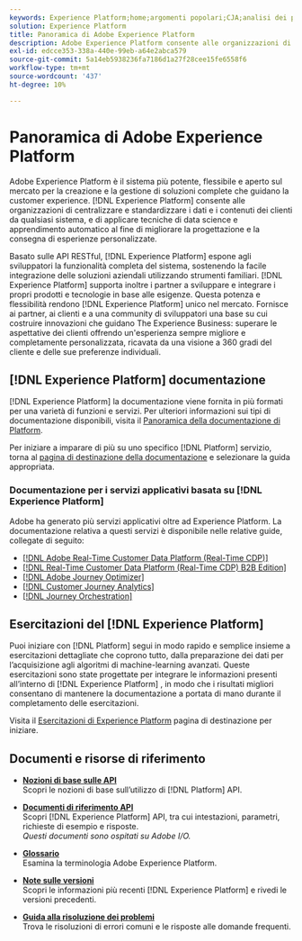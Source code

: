 ```yaml
---
keywords: Experience Platform;home;argomenti popolari;CJA;analisi dei percorsi;analisi dei percorsi dei clienti;orchestrazione della campagna;orchestrazione;percorso cliente;percorso;orchestrazione percorso;funzionalità;area geografica
solution: Experience Platform
title: Panoramica di Adobe Experience Platform
description: Adobe Experience Platform consente alle organizzazioni di centralizzare e standardizzare i dati dei clienti prima di applicare la data science e l’apprendimento automatico al fine di migliorare in modo significativo la progettazione e la distribuzione di esperienze ricche e personalizzate.
exl-id: edcce353-338a-440e-99eb-a64e2abca579
source-git-commit: 5a14eb5938236fa7186d1a27f28cee15fe6558f6
workflow-type: tm+mt
source-wordcount: '437'
ht-degree: 10%

---
```


# Panoramica di Adobe Experience Platform

Adobe Experience Platform è il sistema più potente, flessibile e aperto sul mercato per la creazione e la gestione di soluzioni complete che guidano la customer experience. [!DNL Experience Platform] consente alle organizzazioni di centralizzare e standardizzare i dati e i contenuti dei clienti da qualsiasi sistema, e di applicare tecniche di data science e apprendimento automatico al fine di migliorare la progettazione e la consegna di esperienze personalizzate.

Basato sulle API RESTful, [!DNL Experience Platform] espone agli sviluppatori la funzionalità completa del sistema, sostenendo la facile integrazione delle soluzioni aziendali utilizzando strumenti familiari. [!DNL Experience Platform] supporta inoltre i partner a sviluppare e integrare i propri prodotti e tecnologie in base alle esigenze. Questa potenza e flessibilità rendono [!DNL Experience Platform] unico nel mercato. Fornisce ai partner, ai clienti e a una community di sviluppatori una base su cui costruire innovazioni che guidano The Experience Business: superare le aspettative dei clienti offrendo un&#39;esperienza sempre migliore e completamente personalizzata, ricavata da una visione a 360 gradi del cliente e delle sue preferenze individuali.

## [!DNL Experience Platform] documentazione

[!DNL Experience Platform] la documentazione viene fornita in più formati per una varietà di funzioni e servizi. Per ulteriori informazioni sui tipi di documentazione disponibili, visita il [Panoramica della documentazione di Platform](documentation/overview.md).

Per iniziare a imparare di più su uno specifico [!DNL Platform] servizio, torna al [pagina di destinazione della documentazione](https://experienceleague.adobe.com/docs/experience-platform.html) e selezionare la guida appropriata.

### Documentazione per i servizi applicativi basata su [!DNL Experience Platform]

Adobe ha generato più servizi applicativi oltre ad Experience Platform. La documentazione relativa a questi servizi è disponibile nelle relative guide, collegate di seguito:

* [[!DNL Adobe Real-Time Customer Data Platform (Real-Time CDP)]](../rtcdp/overview.md)
* [[!DNL Real-Time Customer Data Platform (Real-Time CDP) B2B Edition]](../rtcdp/b2b-overview.md)
* [[!DNL Adobe Journey Optimizer]](https://experienceleague.adobe.com/docs/journey-optimizer.html?lang=it)
* [[!DNL Customer Journey Analytics]](https://experienceleague.adobe.com/docs/customer-journey-analytics.html)
* [[!DNL Journey Orchestration]](https://experienceleague.adobe.com/docs/journey-orchestration.html)

## Esercitazioni del [!DNL Experience Platform]

Puoi iniziare con [!DNL Platform] segui in modo rapido e semplice insieme a esercitazioni dettagliate che coprono tutto, dalla preparazione dei dati per l’acquisizione agli algoritmi di machine-learning avanzati. Queste esercitazioni sono state progettate per integrare le informazioni presenti all’interno di [!DNL Experience Platform] , in modo che i risultati migliori consentano di mantenere la documentazione a portata di mano durante il completamento delle esercitazioni.

Visita il [Esercitazioni di Experience Platform](https://www.adobe.com/go/platform-tutorials-home-en) pagina di destinazione per iniziare.

## Documenti e risorse di riferimento

* [**Nozioni di base sulle API**](api-fundamentals.md)\
   Scopri le nozioni di base sull’utilizzo di [!DNL Platform] API.

* [**Documenti di riferimento API**](https://www.adobe.com/go/platform-api-reference-en)\
   Scopri [!DNL Experience Platform] API, tra cui intestazioni, parametri, richieste di esempio e risposte.<br/>*Questi documenti sono ospitati su Adobe I/O.*

* [**Glossario**](glossary.md)\
   Esamina la terminologia Adobe Experience Platform.

* [**Note sulle versioni**](https://www.adobe.com/go/platform-release-notes-en)\
   Scopri le informazioni più recenti [!DNL Experience Platform] e rivedi le versioni precedenti.

* [**Guida alla risoluzione dei problemi**](troubleshooting.md)\
   Trova le risoluzioni di errori comuni e le risposte alle domande frequenti.
